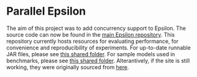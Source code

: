 # Parallel Epsilon

The aim of this project was to add concurrency support to Epsilon. The source code can now be found in the [main Epsilon repository](https://git.eclipse.org/c/epsilon/org.eclipse.epsilon.git/).
This repository currently hosts resources for evaluating performance, for convenience and reproducibility of experiments.
For up-to-date runnable JAR files, please see [this shared folder](https://drive.google.com/drive/folders/1P9wt2jv_iue5s43T2G8LI7XKW0W4zb3l). For sample models used in benchmarks, please see [this shared folder](https://drive.google.com/drive/folders/1xEIRyDwbPkrG5fqBTedVsLYsi4avGNIU). Alterantively, if the site is still working, they were originally sourced from [here](http://atenea.lcc.uma.es/projects/LinTra.html).
